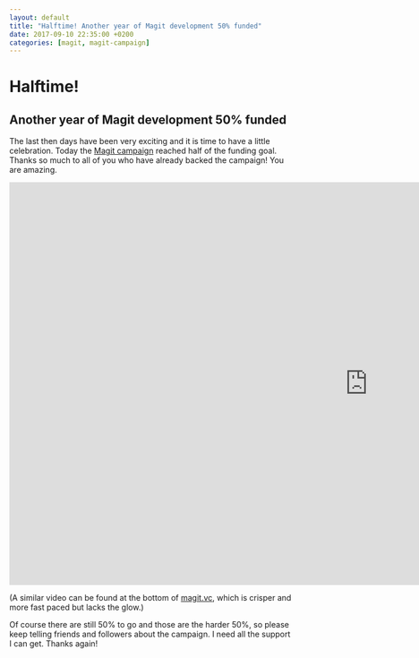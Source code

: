 ```yaml
---
layout: default
title: "Halftime! Another year of Magit development 50% funded"
date: 2017-09-10 22:35:00 +0200
categories: [magit, magit-campaign]
---
```


[campaign]:     https://www.kickstarter.com/projects/1681258897/its-magit-the-magical-git-client?ref=eei2el
[homepage]:     https://magit.vc

# Halftime!
## Another year of Magit development 50% funded

The last then days have been very exciting and it is time to have a
little celebration.  Today the [Magit campaign][campaign] reached half
of the funding goal.  Thanks so much to all of you who have already
backed the campaign!  You are amazing.

<iframe src="https://player.vimeo.com/video/233221064"
	width="1280" height="720" frameborder="0"
	webkitallowfullscreen mozallowfullscreen allowfullscreen>
</iframe>

(A similar video can be found at the bottom of [magit.vc][homepage],
which is crisper and more fast paced but lacks the glow.)

Of course there are still 50% to go and those are the harder 50%, so
please keep telling friends and followers about the campaign.  I need
all the support I can get.  Thanks again!
